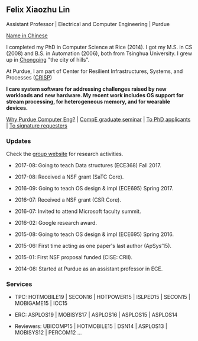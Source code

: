 ## Felix Xiaozhu Lin

Assistant Professor | Electrical and Computer Engineering | Purdue

[Name in Chinese](https://engineering.purdue.edu/~xzl/rice/Chinese/name.jpg)

I completed my PhD in Computer Science at Rice (2014). I got my M.S. in CS (2008) and B.S. in Automation (2006), both from Tsinghua University. I grew up in [Chongqing](http://upload.wikimedia.org/wikipedia/commons/6/60/Chongqing_Night_Yuzhong.jpg) "the city of hills". 

At Purdue, I am part of Center for Resilient Infrastructures, Systems, and Processes ([CRISP](https://engineering.purdue.edu/CRISP))

**I care system software for addressing challenges raised by new workloads and new hardware. My recent work includes OS support for stream processing, for heterogeneous memory, and for wearable devices.**

[Why Purdue Computer Eng?](https://engineering.purdue.edu/ComputerEngineering/) 
| [CompE graduate seminar](https://engineering.purdue.edu/~xzl/gradtalks/index.html)
| [To PhD applicants](https://engineering.purdue.edu/~xzl/posts/hiring.html)
| [To signature requesters](https://engineering.purdue.edu/~xzl/sign.html)

### Updates

Check the [group website](http://xsel.rocks/) for research activities.

- 2017-08: Going to teach Data structures (ECE368) Fall 2017.

- 2017-08: Received a NSF grant (SaTC Core).

- 2016-09: Going to teach OS design & impl (ECE695) Spring 2017.

- 2016-07: Received a NSF grant (CSR Core).

- 2016-07: Invited to attend Microsoft faculty summit.

- 2016-02: Google research award.

- 2015-08: Going to teach OS design & impl (ECE695) Spring 2016.

- 2015-06: First time acting as one paper's last author (ApSys’15).

- 2015-01: First NSF proposal funded (CISE: CRII).

- 2014-08: Started at Purdue as an assistant professor in ECE.

### Services

- TPC: HOTMOBILE19 | SECON16 | HOTPOWER15 | ISLPED15 | SECON15 | MOBIGAME15 | ICC15

- ERC: ASPLOS19 | MOBISYS17 | ASPLOS16 | ASPLOS15 | ASPLOS14

- Reviewers: UBICOMP15 | HOTMOBILE15 | DSN14 | ASPLOS13 | MOBISYS12 | PERCOM12 ... 
